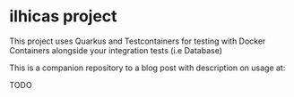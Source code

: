 # ilhicas project

This project uses Quarkus and Testcontainers for testing with Docker Containers alongside your integration tests (i.e Database)

This is a companion repository to a blog post with description on usage at:

TODO <insertlink>